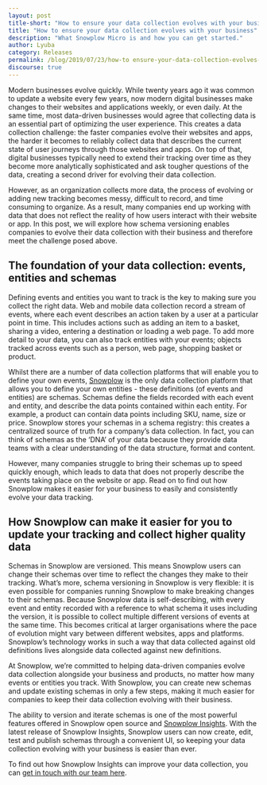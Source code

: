 ```yaml
---
layout: post
title-short: "How to ensure your data collection evolves with your business"
title: "How to ensure your data collection evolves with your business"
description: "What Snowplow Micro is and how you can get started."
author: Lyuba
category: Releases
permalink: /blog/2019/07/23/how-to ensure-your-data-collection-evolves-with-your-business
discourse: true
---
```


Modern businesses evolve quickly. While twenty years ago it was common to update a website every few years, now modern digital businesses make changes to their websites and applications weekly, or even daily. At the same time, most data-driven businesses would agree that collecting data is an essential part of optimizing the user experience. This creates a data collection challenge: the faster companies evolve their websites and apps, the harder it becomes to reliably collect data that describes the current state of user journeys through those websites and apps. On top of that, digital businesses typically need to extend their tracking over time as they become more analytically sophisticated and ask tougher questions of the data, creating a second driver for evolving their data collection. 

 

However, as an organization collects more data, the process of evolving or adding new tracking becomes messy, difficult to record, and time consuming to organize. As a result, many companies end up working with data that does not reflect the reality of how users interact with their website or app. In this post, we will explore how schema versioning enables companies to evolve their data collection with their business and therefore meet the challenge posed above.


## The foundation of your data collection: events, entities and schemas

 

Defining events and entities you want to track is the key to making sure you collect the right data. Web and mobile data collection record a stream of events, where each event describes an action taken by a user at a particular point in time. This includes actions such as adding an item to a basket, sharing a video, entering a destination or loading a web page. To add more detail to your data, you can also track entities with your events; objects tracked across events such as a person, web page, shopping basket or product. 

Whilst there are a number of data collection platforms that will enable you to define your own events, [Snowplow](https://snowplowanalytics.com/) is the only data collection platform that allows you to define your own entities - these definitions (of events and entities) are schemas. Schemas define the fields recorded with each event and entity, and describe the data points contained within each entity. For example, a product can contain data points including SKU, name, size or price. Snowplow stores your schemas in a schema registry: this creates a centralized source of truth for a company’s data collection. In fact, you can think of schemas as the ‘DNA’ of your data because they provide data teams with a clear understanding of the data structure, format and content. 

 

However, many companies struggle to bring their schemas up to speed quickly enough, which leads to data that does not properly describe the events taking place on the website or app. Read on to find out how Snowplow makes it easier for your business to easily and consistently evolve your data tracking.

 


## How Snowplow can make it easier for you to update your tracking and collect higher quality data

Schemas in Snowplow are versioned. This means Snowplow users can change their schemas over time to reflect the changes they make to their tracking. What’s more, schema versioning in Snowplow is very flexible: it is even possible for companies running Snowplow to make breaking changes to their schemas. Because Snowplow data is self-describing, with every event and entity recorded with a reference to what schema it uses including the version, it is possible to collect multiple different versions of events at the same time. This becomes critical at larger organisations where the pace of evolution might vary between different websites, apps and platforms. Snowplow’s technology works in such a way that data collected against old definitions lives alongside data collected against new definitions. 

At Snowplow, we’re committed to helping data-driven companies evolve data collection alongside your business and products, no matter how many events or entities you track. With Snowplow, you can create new schemas and update existing schemas in only a few steps, making it much easier for companies to keep their data collection evolving with their business. 

 

The ability to version and iterate schemas is one of the most powerful features offered in Snowplow open source and [Snowplow Insights](https://snowplowanalytics.com/products/snowplow-insights/). With the latest release of Snowplow Insights, Snowplow users can now create, edit, test and publish schemas through a convenient UI, so keeping your data collection evolving with your business is easier than ever.

 

To find out how Snowplow Insights can improve your data collection, you can [get in touch with our team here](https://snowplowanalytics.com/request-demo/).
